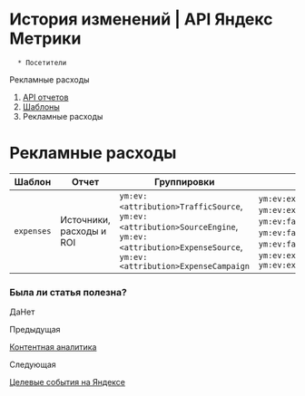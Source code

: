 # История изменений | API Яндекс Метрики

      * Посетители
Рекламные расходы

  1. [API отчетов](../index.md)
  2. [Шаблоны](../presets.md)
  3. Рекламные расходы

# Рекламные расходы

**Шаблон** |  **Отчет** |  **Группировки** |  **Метрики**  
---|---|---|---  
`expenses` |  Источники, расходы и ROI |  `ym:ev:<attribution>TrafficSource`, `ym:ev:<attribution>SourceEngine`, `ym:ev:<attribution>ExpenseSource`, `ym:ev:<attribution>ExpenseCampaign` |  `ym:ev:expenses<currency>`, `ym:ev:expenseClicks`, `ym:ev:expense<currency>CPC`, `ym:ev:visits`, `ym:ev:favoriteGoalsReaches`, `ym:ev:favoriteGoalsConverted<currency>Revenue`, `ym:ev:favoriteGoalsUserConversionRate`, `ym:ev:expense<currency>FavoriteGoalsROI`, `ym:ev:expense<currency>FavoriteGoalsVisitCPA`  
  
### Была ли статья полезна?

ДаНет

Предыдущая

[Контентная аналитика](preset_publisher.md)

Следующая

[Целевые события на Яндексе](preset_vacuum.md)
